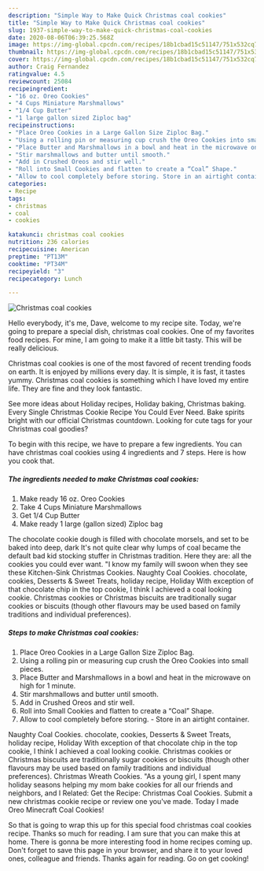 ```yaml
---
description: "Simple Way to Make Quick Christmas coal cookies"
title: "Simple Way to Make Quick Christmas coal cookies"
slug: 1937-simple-way-to-make-quick-christmas-coal-cookies
date: 2020-08-06T06:39:25.568Z
image: https://img-global.cpcdn.com/recipes/18b1cbad15c51147/751x532cq70/christmas-coal-cookies-recipe-main-photo.jpg
thumbnail: https://img-global.cpcdn.com/recipes/18b1cbad15c51147/751x532cq70/christmas-coal-cookies-recipe-main-photo.jpg
cover: https://img-global.cpcdn.com/recipes/18b1cbad15c51147/751x532cq70/christmas-coal-cookies-recipe-main-photo.jpg
author: Craig Fernandez
ratingvalue: 4.5
reviewcount: 25084
recipeingredient:
- "16 oz. Oreo Cookies"
- "4 Cups Miniature Marshmallows"
- "1/4 Cup Butter"
- "1 large gallon sized Ziploc bag"
recipeinstructions:
- "Place Oreo Cookies in a Large Gallon Size Ziploc Bag."
- "Using a rolling pin or measuring cup crush the Oreo Cookies into small pieces."
- "Place Butter and Marshmallows in a bowl and heat in the microwave on high for 1 minute."
- "Stir marshmallows and butter until smooth."
- "Add in Crushed Oreos and stir well."
- "Roll into Small Cookies and flatten to create a “Coal” Shape."
- "Allow to cool completely before storing. Store in an airtight container."
categories:
- Recipe
tags:
- christmas
- coal
- cookies

katakunci: christmas coal cookies 
nutrition: 236 calories
recipecuisine: American
preptime: "PT13M"
cooktime: "PT34M"
recipeyield: "3"
recipecategory: Lunch

---
```



![Christmas coal cookies](https://img-global.cpcdn.com/recipes/18b1cbad15c51147/751x532cq70/christmas-coal-cookies-recipe-main-photo.jpg)

Hello everybody, it's me, Dave, welcome to my recipe site. Today, we're going to prepare a special dish, christmas coal cookies. One of my favorites food recipes. For mine, I am going to make it a little bit tasty. This will be really delicious.

Christmas coal cookies is one of the most favored of recent trending foods on earth. It is enjoyed by millions every day. It is simple, it is fast, it tastes yummy. Christmas coal cookies is something which I have loved my entire life. They are fine and they look fantastic.

See more ideas about Holiday recipes, Holiday baking, Christmas baking. Every Single Christmas Cookie Recipe You Could Ever Need. Bake spirits bright with our official Christmas countdown. Looking for cute tags for your Christmas coal goodies?


To begin with this recipe, we have to prepare a few ingredients. You can have christmas coal cookies using 4 ingredients and 7 steps. Here is how you cook that.

<!--inarticleads1-->

##### The ingredients needed to make Christmas coal cookies:

1. Make ready 16 oz. Oreo Cookies
1. Take 4 Cups Miniature Marshmallows
1. Get 1/4 Cup Butter
1. Make ready 1 large (gallon sized) Ziploc bag


The chocolate cookie dough is filled with chocolate morsels, and set to be baked into deep, dark It&#39;s not quite clear why lumps of coal became the default bad kid stocking stuffer in Christmas tradition. Here they are: all the cookies you could ever want. &#34;I know my family will swoon when they see these Kitchen-Sink Christmas Cookies. Naughty Coal Cookies. chocolate, cookies, Desserts &amp; Sweet Treats, holiday recipe, Holiday With exception of that chocolate chip in the top cookie, I think I achieved a coal looking cookie. Christmas cookies or Christmas biscuits are traditionally sugar cookies or biscuits (though other flavours may be used based on family traditions and individual preferences). 

<!--inarticleads2-->

##### Steps to make Christmas coal cookies:

1. Place Oreo Cookies in a Large Gallon Size Ziploc Bag.
1. Using a rolling pin or measuring cup crush the Oreo Cookies into small pieces.
1. Place Butter and Marshmallows in a bowl and heat in the microwave on high for 1 minute.
1. Stir marshmallows and butter until smooth.
1. Add in Crushed Oreos and stir well.
1. Roll into Small Cookies and flatten to create a “Coal” Shape.
1. Allow to cool completely before storing. - Store in an airtight container.


Naughty Coal Cookies. chocolate, cookies, Desserts &amp; Sweet Treats, holiday recipe, Holiday With exception of that chocolate chip in the top cookie, I think I achieved a coal looking cookie. Christmas cookies or Christmas biscuits are traditionally sugar cookies or biscuits (though other flavours may be used based on family traditions and individual preferences). Christmas Wreath Cookies. &#34;As a young girl, I spent many holiday seasons helping my mom bake cookies for all our friends and neighbors, and I Related: Get the Recipe: Christmas Coal Cookies. Submit a new christmas cookie recipe or review one you&#39;ve made. Today I made Oreo Minecraft Coal Cookies! 

So that is going to wrap this up for this special food christmas coal cookies recipe. Thanks so much for reading. I am sure that you can make this at home. There is gonna be more interesting food in home recipes coming up. Don't forget to save this page in your browser, and share it to your loved ones, colleague and friends. Thanks again for reading. Go on get cooking!
